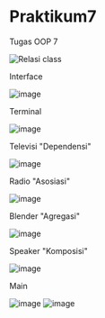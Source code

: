 # Praktikum7
Tugas OOP 7


![Relasi class](https://user-images.githubusercontent.com/92707545/206927152-9d3d0f75-46b5-4000-8e17-ceea74983cb2.png)

Interface

![image](https://user-images.githubusercontent.com/92707545/206927182-7fcc5cc6-5b17-4148-bc44-b7c9c9821ae1.png)

Terminal

![image](https://user-images.githubusercontent.com/92707545/206927213-5473bc9f-e31d-4933-8a99-a753435143a5.png)

Televisi "Dependensi"

![image](https://user-images.githubusercontent.com/92707545/206927257-5c839520-803d-41d8-a793-c77d4c612e36.png)

Radio "Asosiasi"

![image](https://user-images.githubusercontent.com/92707545/206927288-7900be2d-32f4-4bdb-ac06-9b39703f4a8b.png)

Blender "Agregasi"

![image](https://user-images.githubusercontent.com/92707545/206927328-db460134-f577-4a3c-8305-86e18f7408a8.png)

Speaker "Komposisi"

![image](https://user-images.githubusercontent.com/92707545/206927354-3867b996-f117-4f73-b75a-01becd879d64.png)

Main

![image](https://user-images.githubusercontent.com/92707545/206927400-d6135b1c-ada3-4d16-922d-ae32e5eca75b.png)
![image](https://user-images.githubusercontent.com/92707545/206927421-b6395c86-29cc-43f2-abad-f8fa523b828f.png)
